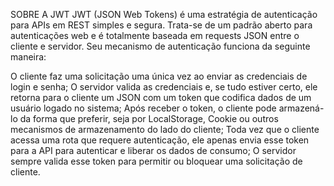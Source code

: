 SOBRE A JWT
JWT (JSON Web Tokens) é uma estratégia de autenticação para APIs em REST simples e segura. Trata-se de um padrão aberto para autenticações web e é totalmente baseada em requests JSON entre o cliente e servidor. Seu mecanismo de autenticação funciona da seguinte maneira:

O cliente faz uma solicitação uma única vez ao enviar as credenciais de login e senha;
O servidor valida as credenciais e, se tudo estiver certo, ele retorna para o cliente um JSON com um token que codifica dados de um usuário logado no sistema;
Após receber o token, o cliente pode armazená-lo da forma que preferir, seja por LocalStorage, Cookie ou outros mecanismos de armazenamento do lado do cliente;
Toda vez que o cliente acessa uma rota que requere autenticação, ele apenas envia esse token para a API para autenticar e liberar os dados de consumo;
O servidor sempre valida esse token para permitir ou bloquear uma solicitação de cliente.
